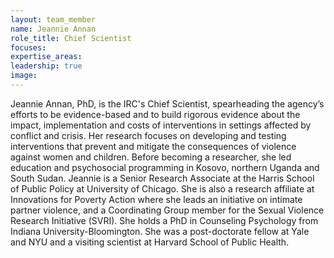 ```yaml
---
layout: team_member
name: Jeannie Annan
role_title: Chief Scientist
focuses:
expertise_areas:
leadership: true
image:
---
```


Jeannie Annan, PhD, is the IRC's Chief Scientist, spearheading the agency’s efforts to be evidence-based and to build rigorous evidence about the impact, implementation and costs of interventions in settings affected by conflict and crisis. Her research focuses on developing and testing interventions that prevent and mitigate the consequences of violence against women and children. Before becoming a researcher, she led education and psychosocial programming in Kosovo, northern Uganda and South Sudan. Jeannie is a Senior Research Associate at the Harris School of Public Policy at University of Chicago. She is also a research affiliate at Innovations for Poverty Action where she leads an initiative on intimate partner violence, and a Coordinating Group member for the Sexual Violence Research Initiative (SVRI). She holds a PhD in Counseling Psychology from Indiana University-Bloomington. She was a post-doctorate fellow at Yale and NYU and a visiting scientist at Harvard School of Public Health.